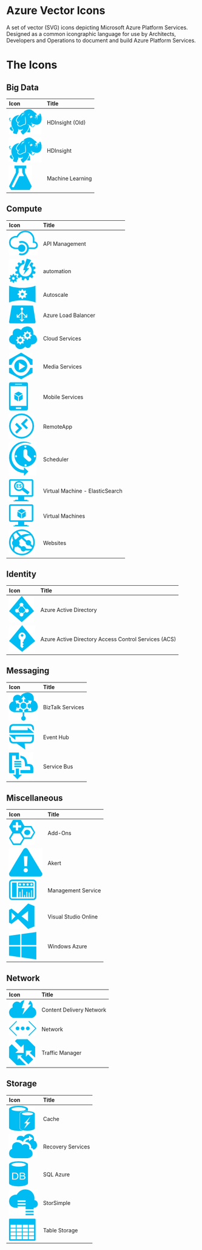 Azure Vector Icons
==================

A set of vector (SVG) icons depicting Microsoft Azure Platform Services. Designed as a common icongraphic language for use by Architects, Developers and Operations to document and build Azure Platform Services.

The Icons
=========

Big Data
--------

| Icon | Title |
|:---- |:----- |
| ![HDInsight (Old)](renders/hdinsight.png) | HDInsight (Old) |
| ![HDInsight](renders/hdinsight.png) | HDInsight |
| ![Machine Learning](renders/machine-learning.png) | Machine Learning |

Compute
-------

| Icon | Title |
|:---- |:----- |
| ![API Management](renders/api-management.png) | API Management |
| ![automation](renders/automation.png) | automation |
| ![Autoscale](renders/autoscale.png) | Autoscale |
| ![Azure Load Balancer](renders/azure-load-balancer.png) | Azure Load Balancer |
| ![Cloud Services](renders/cloud-services.png) | Cloud Services |
| ![Media Services](renders/media-services.png) | Media Services |
| ![Mobile Services](renders/mobile-services.png) | Mobile Services |
| ![RemoteApp](renders/remoteapp.png) | RemoteApp |
| ![Scheduler](renders/scheduler.png) | Scheduler |
| ![Virtual Machine - ElasticSearch](renders/virtual-machine-elasticsearch.png) | Virtual Machine - ElasticSearch |
| ![Virtual Machines](renders/virtual-machines.png) | Virtual Machines |
| ![Websites](renders/websites.png) | Websites |

Identity
--------

| Icon | Title |
|:---- |:----- |
| ![Azure Active Directory](renders/azure-active-directory.png) | Azure Active Directory |
| ![Azure Active Directory Access Control Services (ACS)](renders/azure-active-directory-access-control-services-acs.png) | Azure Active Directory Access Control Services (ACS) |

Messaging
---------

| Icon | Title |
|:---- |:----- |
| ![BizTalk Services](renders/biztalk-services.png) | BizTalk Services |
| ![Event Hub](renders/event-hub.png) | Event Hub |
| ![Service Bus](renders/service-bus.png) | Service Bus |

Miscellaneous
-------------

| Icon | Title |
|:---- |:----- |
| ![Add-Ons](renders/add-ons.png) | Add-Ons |
| ![Akert](renders/alert.png) | Akert |
| ![Management Service](renders/management-service.png) | Management Service |
| ![Visual Studio Online](renders/visual-studio-online.png) | Visual Studio Online |
| ![Windows Azure](renders/windows-azure.png) | Windows Azure |

Network
-------

| Icon | Title |
|:---- |:----- |
| ![Content Delivery Network](renders/content-delivery-network.png) | Content Delivery Network |
| ![Network](renders/network.png) | Network |
| ![Traffic Manager](renders/traffic-manager.png) | Traffic Manager |

Storage
-------

| Icon | Title |
|:---- |:----- |
| ![Cache](renders/cache.png) | Cache |
| ![Recovery Services](renders/recovery-services.png) | Recovery Services |
| ![SQL Azure](renders/sql-azure.png) | SQL Azure |
| ![StorSimple](renders/storsimple.png) | StorSimple |
| ![Table Storage](renders/table-storage.png) | Table Storage |

